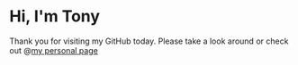 # Hi, I'm Tony 

Thank you for visiting my GitHub today. Please take a look around or check out @[my personal page](https://tonyvu.vercel.app)
